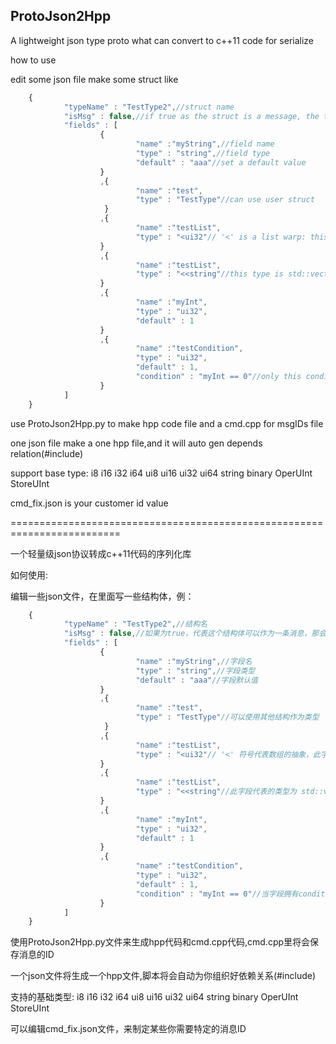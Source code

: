 ## ProtoJson2Hpp
  A lightweight json type proto what can convert to c++11 code for serialize

  how to use

  edit some json file make some struct like
```javascript
    {
            "typeName" : "TestType2",//struct name
            "isMsg" : false,//if true as the struct is a message, the type TestType2 will gen a TestType2ID (typeName + ID)
            "fields" : [
                    {
                            "name" :"myString",//field name
                            "type" : "string",//field type
                            "default" : "aaa"//set a default value
                    }
                    ,{
                            "name" :"test",
                            "type" : "TestType"//can use user struct
                     }
                    ,{
                            "name" :"testList",
                            "type" : "<ui32"// '<' is a list warp: this type is std::vector<ui32>,
                    }
                    ,{
                            "name" :"testList",
                            "type" : "<<string"//this type is std::vector<std::vector<string> >
                    }
                    ,{
                            "name" :"myInt",
                            "type" : "ui32",
							"default" : 1
                    }
                    ,{
                            "name" :"testCondition",
                            "type" : "ui32",
							"default" : 1,
							"condition" : "myInt == 0"//only this condition is true then serialize the field
                    }
            ]
    }

```
  use ProtoJson2Hpp.py to make hpp code file and a cmd.cpp for msgIDs file
  
  one json file make a one hpp file,and it will auto gen depends relation(#include)
  
  support base type: i8 i16 i32 i64 ui8 ui16 ui32 ui64 string binary OperUInt StoreUInt

  cmd_fix.json is your customer id value
  


=========================================================================

  一个轻量级json协议转成c++11代码的序列化库
  
  如何使用:
  
  编辑一些json文件，在里面写一些结构体，例：

```javascript
    {
            "typeName" : "TestType2",//结构名
            "isMsg" : false,//如果为true，代表这个结构体可以作为一条消息，那会为你生成一个关于这个结构的消息ID:TestType2ID(结构名 + ID)
            "fields" : [
                    {
                            "name" :"myString",//字段名
                            "type" : "string",//字段类型
                            "default" : "aaa"//字段默认值
                    }
                    ,{
                            "name" :"test",
                            "type" : "TestType"//可以使用其他结构作为类型
                     }
                    ,{
                            "name" :"testList",
                            "type" : "<ui32"// '<' 符号代表数组的抽象，此字段代表的类型为 std::vector<ui32>,
                    }
                    ,{
                            "name" :"testList",
                            "type" : "<<string"//此字段代表的类型为 std::vector<std::vector<std::string> >
                    }
                    ,{
                            "name" :"myInt",
                            "type" : "ui32",
							"default" : 1
                    }
                    ,{
                            "name" :"testCondition",
                            "type" : "ui32",
							"default" : 1,
							"condition" : "myInt == 0"//当字段拥有condition时，仅当其中条件为真时才会序列化此字段
                    }
            ]
    }

```

  使用ProtoJson2Hpp.py文件来生成hpp代码和cmd.cpp代码,cmd.cpp里将会保存消息的ID
  
  一个json文件将生成一个hpp文件,脚本将会自动为你组织好依赖关系(#include)
  
  支持的基础类型: i8 i16 i32 i64 ui8 ui16 ui32 ui64 string binary OperUInt StoreUInt

  可以编辑cmd_fix.json文件，来制定某些你需要特定的消息ID

